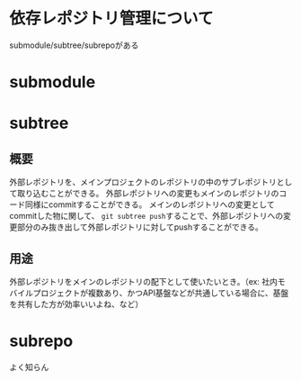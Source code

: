 # 依存レポジトリ管理について
submodule/subtree/subrepoがある

# submodule

# subtree
## 概要
外部レポジトリを、メインプロジェクトのレポジトリの中のサブレポジトリとして取り込むことができる。
外部レポジトリへの変更もメインのレポジトリのコード同様にcommitすることができる。
メインのレポジトリへの変更としてcommitした物に関して、 `git subtree push`することで、外部レポジトリへの変更部分のみ抜き出して外部レポジトリに対してpushすることができる。

## 用途
外部レポジトリをメインのレポジトリの配下として使いたいとき。（ex: 社内モバイルプロジェクトが複数あり、かつAPI基盤などが共通している場合に、基盤を共有した方が効率いいよね、など）

# subrepo
よく知らん